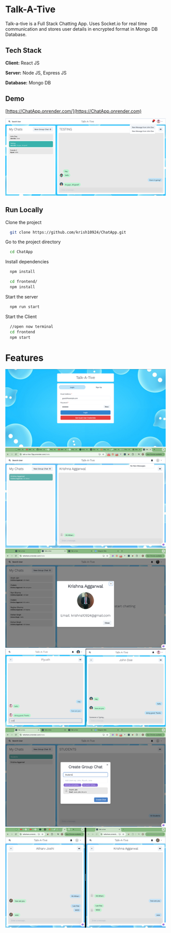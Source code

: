 
# Talk-A-Tive

Talk-a-tive is a Full Stack Chatting App.
Uses Socket.io for real time communication and stores user details in encrypted format in Mongo DB Database.
## Tech Stack

**Client:** React JS

**Server:** Node JS, Express JS

**Database:** Mongo DB
  
## Demo

[https://ChatApp.onrender.com/](https://ChatApp.onrender.com)

![](https://github.com/krish10924/ChatApp/blob/master/screenshots/group%20%2B%20notif.PNG)
## Run Locally

Clone the project

```bash
  git clone https://github.com/krish10924/ChatApp.git
```

Go to the project directory

```bash
  cd ChatApp
```

Install dependencies

```bash
  npm install
```

```bash
  cd frontend/
  npm install
```

Start the server

```bash
  npm run start
```
Start the Client

```bash
  //open now terminal
  cd frontend
  npm start
```

  
# Features

  ![](https://github.com/krish10924/ChatApp/blob/master/screenshots/login.PNG)
  ![](https://github.com/krish10924/ChatApp/blob/master/screenshots/mainscreen.png)
  ![](https://github.com/krish10924/ChatApp/blob/master/screenshots/profile.png)
  ![](https://github.com/krish10924/ChatApp/blob/master/screenshots/real-time.PNG)
  ![](https://github.com/krish10924/ChatApp/blob/master/screenshots/group_chat.PNG)
  ![](https://github.com/krish10924/ChatApp/blob/master/screenshots/side_by_chat.png)
